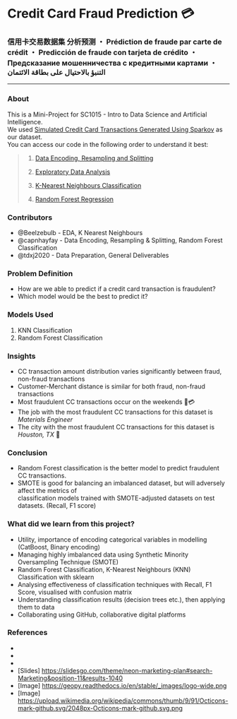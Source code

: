 # Credit Card Fraud Prediction 💳
### 信用卡交易数据集 分析预测 ・ Prédiction de fraude par carte de crédit ・ Predicción de fraude con tarjeta de crédito ・ Предсказание мошенничества с кредитными картами ・ التنبؤ بالاحتيال على بطاقة الائتمان 
---

### About

This is a Mini-Project for SC1015 - Intro to Data Science and Artificial Intelligence. <br>
We used [Simulated Credit Card Transactions Generated Using Sparkov](https://www.kaggle.com/datasets/kartik2112/fraud-detection) as our dataset. <br>
You can access our code in the following order to understand it best:

> 
> 1. [Data Encoding, Resampling and Splitting](https://github.com/capnhayfay/DSAI-BCF2-G1/blob/main/Data%20Cleaning%20and%20Resampling.ipynb)
> 
> 2. [Exploratory Data Analysis](https://github.com/capnhayfay/DSAI-BCF2-G1/blob/main/Data%20Extraction%2C%20Resampling%2C%20and%20Splitting.ipynb)
> 
> 3. [K-Nearest Neighbours Classification](https://github.com/capnhayfay/DSAI-BCF2-G1)
> 
> 4. [Random Forest Regression](https://github.com/capnhayfay/DSAI-BCF2-G1)
> 

### Contributors

- @Beelzebulb - EDA, K Nearest Neighbours
- @capnhayfay - Data Encoding, Resampling & Splitting, Random Forest Classification
- @tdxj2020 - Data Preparation, General Deliverables

### Problem Definition

- How are we able to predict if a credit card transaction is fraudulent?
- Which model would be the best to predict it?

### Models Used

1. KNN Classification
2. Random Forest Classification

### Insights

- CC transaction amount distribution varies significantly between fraud, non-fraud transactions
- Customer-Merchant distance is similar for both fraud, non-fraud transactions
- Most fraudulent CC transactions occur on the weekends 💸💳
- The job with the most fraudulent CC transactions for this dataset is *Materials Engineer*
- The city with the most fraudulent CC transactions for this dataset is *Houston, TX* 🦅 

### Conclusion

- Random Forest classification is the better model to predict fraudulent CC transactions.
- SMOTE is good for balancing an imbalanced dataset, but will adversely affect the metrics of <br>
  classification models trained with SMOTE-adjusted datasets on test datasets. (Recall, F1 score)

### What did we learn from this project?

- Utility, importance of encoding categorical variables in modelling (CatBoost, Binary encoding)
- Managing highly imbalanced data using Synthetic Minority Oversampling Technique (SMOTE)
- Random Forest Classification, K-Nearest Neighbours (KNN) Classification with sklearn
- Analysing effectiveness of classification techniques with Recall, F1 Score, visualised with confusion matrix
- Understanding classification results (decision trees etc.), then applying them to data
- Collaborating using GitHub, collaborative digital platforms

### References

- 
- 
- 
- [Slides] https://slidesgo.com/theme/neon-marketing-plan#search-Marketing&position-11&results-1040
- [Image] <https://geopy.readthedocs.io/en/stable/_images/logo-wide.png>
- [Image] <https://upload.wikimedia.org/wikipedia/commons/thumb/9/91/Octicons-mark-github.svg/2048px-Octicons-mark-github.svg.png>

<!--- add more references! --
- <https://developers.themoviedb.org/3/getting-started>
- <https://www.free-powerpoint-templates-design.com/old-style-movie-projector-powerpoint-templates/>
- <https://www.kaggle.com/rafjaa/resampling-strategies-for-imbalanced-datasets>
- <https://alexlenail.me/NN-SVG/index.html>
- <https://www.kdnuggets.com/2016/08/learning-from-imbalanced-classes.html/2>
- <https://arxiv.org/pdf/1608.06048.pdf>
- <https://machinelearningmastery.com/tutorial-first-neural-network-python-keras/>
- <https://towardsdatascience.com/derivative-of-the-sigmoid-function-536880cf918e>
- <https://www.researchgate.net/figure/Calculation-of-Precision-Recall-and-Accuracy-in-the-confusion-matrix_fig3_336402347>
- <https://medium.com/analytics-vidhya/confusion-matrix-accuracy-precision-recall-f1-score-ade299cf63cd>

--->

<!--https://www.markdownguide.org/basic-syntax/-->
